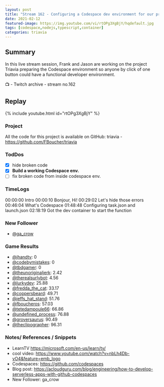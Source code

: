 ```yaml
---
layout: post
title: "Stream 162 - Configuring a Codespace dev environment for our project Triavia"
date: 2021-02-12
featured-image: https://img.youtube.com/vi/rtOPg3XgBjY/hqdefault.jpg
tags: [codespace,nodejs,typescript,container]
categories: triavia
---
```


## Summary

In this live stream session, Frank and Jason are working on the project Triavia preparing the Codespace environment so anyone by click of one button could have a functional developer environment.

📺 - Twitch archive - stream no.162

## Replay

{% include youtube.html id="rtOPg3XgBjY" %}
<br/><!--more-->


### Project

All the code for this project is available on GitHub: triavia - https://github.com/FBoucher/triavia

### TodDos

- [X] hide broken code
- [X] **Build a working Codespace env.**
- [ ] fix broken code from inside codespace env.

### TimeLogs

00:00:00 Intro
00:00:10 Bonjour, Hi!
00:29:02 Let's hide those errors
00:46:04 What's Codespace
01:48:48 Configuring task.json and launch.json
02:18:19 Got the dev container to start the function


### New Follower

- [@ga_crow](https://www.twitch.tv/ga_crow)

### Game Results

- [@jhandtv](https://www.twitch.tv/jhandtv): 0
- [@codebymistakes](https://www.twitch.tv/codebymistakes): 0
- [@tbdgamer](https://www.twitch.tv/tbdgamer): 0
- [@theunoriginaljerk](https://www.twitch.tv/theunoriginaljerk): 2.42
- [@therealsurlybot](https://www.twitch.tv/therealsurlybot): 4.56
- [@lurkydev](https://www.twitch.tv/lurkydev): 25.88
- [@fredda_the_cat](https://www.twitch.tv/fredda_the_cat): 33.17
- [@coppersbeard](https://www.twitch.tv/coppersbeard): 49.71
- [@jeffs_hat_stand](https://www.twitch.tv/jeffs_hat_stand): 51.76
- [@fboucheros](https://www.twitch.tv/fboucheros): 57.03
- [@tetedampoule66](https://www.twitch.tv/tetedampoule66): 66.86
- [@undefined_process](https://www.twitch.tv/undefined_process): 76.88
- [@groversaurus](https://www.twitch.tv/groversaurus): 90.49
- [@theclipographer](https://www.twitch.tv/theclipographer): 96.31

### Notes/ References / Snippets

- LearnTV https://microsoft.com/en-us/learn/tv/
- cool video: https://www.youtube.com/watch?v=nbLh4Db-vO4&feature=emb_logo
- Codespaces: https://github.com/codespaces
- Blog post: https://acloudguru.com/blog/engineering/how-to-develop-serverless-apps-with-github-codespaces
- New Follower: ga_crow

